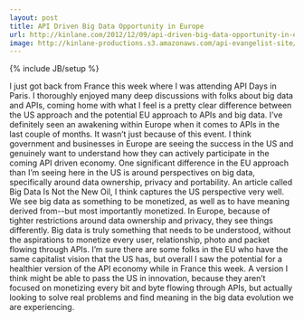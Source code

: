```yaml
---
layout: post
title: API Driven Big Data Opportunity in Europe
url: http://kinlane.com/2012/12/09/api-driven-big-data-opportunity-in-europe/
image: http://kinlane-productions.s3.amazonaws.com/api-evangelist-site/blog/europe-api-big-data.jpg
---
```

{% include JB/setup %}
<p>
     I just got back from France this week where I was attending API Days in Paris. I thoroughly enjoyed many deep discussions with folks about big data and APIs, coming home with what I feel is a pretty clear difference between the US approach and the potential EU approach to APIs and big data. I’ve definitely seen an awakening within Europe when it comes to APIs in the last couple of months. It wasn’t just because of this event. I think government and businesses in Europe are seeing the success in the US and genuinely want to understand how they can actively participate in the coming API driven economy. One significant difference in the EU approach than I’m seeing here in the US is around perspectives on big data, specifically around data ownership, privacy and portability. An article called Big Data Is Not the New Oil, I think captures the US perspective very well. We see big data as something to be monetized, as well as to have meaning derived from--but most importantly monetized. In Europe, because of tighter restrictions around data ownership and privacy, they see things differently. Big data is truly something that needs to be understood, without the aspirations to monetize every user, relationship, photo and packet flowing through APIs. I’m sure there are some folks in the EU who have the same capitalist vision that the US has, but overall I saw the potential for a healthier version of the API economy while in France this week. A version I think might be able to pass the US in innovation, because they aren’t focused on monetizing every bit and byte flowing through APIs, but actually looking to solve real problems and find meaning in the big data evolution we are experiencing.
</p>